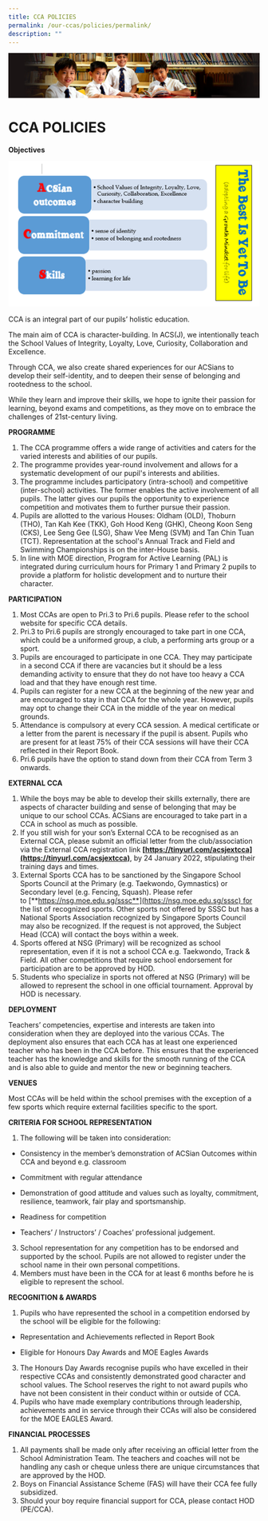 ```yaml
---
title: CCA POLICIES
permalink: /our-ccas/policies/permalink/
description: ""
---
```

![](/images/Sub-banner1.jpg)

CCA POLICIES
============

**Objectives**

![](/images/Sports08.png)

CCA is an integral part of our pupils’ holistic education.  
  
The main aim of CCA is character-building. In ACS(J), we intentionally teach the School Values of Integrity, Loyalty, Love, Curiosity, Collaboration and Excellence.  
  
Through CCA, we also create shared experiences for our ACSians to develop their self-identity, and to deepen their sense of belonging and rootedness to the school.  
  
While they learn and improve their skills, we hope to ignite their passion for learning, beyond exams and competitions, as they move on to embrace the challenges of 21st-century living.  
  
**PROGRAMME**  
  

1.  The CCA programme offers a wide range of activities and caters for the varied interests and abilities of our pupils.
2.  The programme provides year-round involvement and allows for a systematic development of our pupil's interests and abilities.
3.  The programme includes participatory (intra-school) and competitive (inter-school) activities. The former enables the active involvement of all pupils. The latter gives our pupils the opportunity to experience competition and motivates them to further pursue their passion.
4.  Pupils are allotted to the various Houses: Oldham (OLD), Thoburn (THO), Tan Kah Kee (TKK), Goh Hood Keng (GHK), Cheong Koon Seng (CKS), Lee Seng Gee (LSG), Shaw Vee Meng (SVM) and Tan Chin Tuan (TCT). Representation at the school's Annual Track and Field and Swimming Championships is on the inter-House basis.
5.  In line with MOE direction, Program for Active Learning (PAL) is integrated during curriculum hours for Primary 1 and Primary 2 pupils to provide a platform for holistic development and to nurture their character.

  
**PARTICIPATION**  

1.  Most CCAs are open to Pri.3 to Pri.6 pupils. Please refer to the school website for specific CCA details.
2.  Pri.3 to Pri.6 pupils are strongly encouraged to take part in one CCA, which could be a uniformed group, a club, a performing arts group or a sport.
3.  Pupils are encouraged to participate in one CCA. They may participate in a second CCA if there are vacancies but it should be a less demanding activity to ensure that they do not have too heavy a CCA load and that they have enough rest time.
4.  Pupils can register for a new CCA at the beginning of the new year and are encouraged to stay in that CCA for the whole year. However, pupils may opt to change their CCA in the middle of the year on medical grounds.
5.  Attendance is compulsory at every CCA session. A medical certificate or a letter from the parent is necessary if the pupil is absent. Pupils who are present for at least 75% of their CCA sessions will have their CCA reflected in their Report Book.
6.  Pri.6 pupils have the option to stand down from their CCA from Term 3 onwards.

  

**EXTERNAL CCA**

  

1.  While the boys may be able to develop their skills externally, there are aspects of character building and sense of belonging that may be unique to our school CCAs. ACSians are encouraged to take part in a CCA in school as much as possible.
2.  If you still wish for your son’s External CCA to be recognised as an External CCA, please submit an official letter from the club/association via the External CCA registration link **[https://tinyurl.com/acsjextcca](https://tinyurl.com/acsjextcca)**, by 24 January 2022, stipulating their training days and times.
3.  External Sports CCA has to be sanctioned by the Singapore School Sports Council at the Primary (e.g. Taekwondo, Gymnastics) or Secondary level (e.g. Fencing, Squash). Please refer to [**https://nsg.moe.edu.sg/sssc**](https://nsg.moe.edu.sg/sssc) for the list of recognized sports. Other sports not offered by SSSC but has a National Sports Association recognized by Singapore Sports Council may also be recognized. If the request is not approved, the Subject Head (CCA) will contact the boys within a week.
4.  Sports offered at NSG (Primary) will be recognized as school representation, even if it is not a school CCA e.g. Taekwondo, Track & Field. All other competitions that require school endorsement for participation are to be approved by HOD.
5.  Students who specialize in sports not offered at NSG (Primary) will be allowed to represent the school in one official tournament. Approval by HOD is necessary.

  

**DEPLOYMENT**

Teachers’ competencies, expertise and interests are taken into consideration when they are deployed into the various CCAs. The deployment also ensures that each CCA has at least one experienced teacher who has been in the CCA before. This ensures that the experienced teacher has the knowledge and skills for the smooth running of the CCA and is also able to guide and mentor the new or beginning teachers.  
  
**VENUES**

Most CCAs will be held within the school premises with the exception of a few sports which require external facilities specific to the sport.  
  
**CRITERIA FOR SCHOOL REPRESENTATION**  

1.  The following will be taken into consideration:

*   Consistency in the member’s demonstration of ACSian Outcomes within CCA and beyond e.g. classroom  
    
*   Commitment with regular attendance  
    
*   Demonstration of good attitude and values such as loyalty, commitment, resilience, teamwork, fair play and sportsmanship.  
    
*   Readiness for competition
*   Teachers’ / Instructors’ / Coaches’ professional judgement.

3.  School representation for any competition has to be endorsed and supported by the school. Pupils are not allowed to register under the school name in their own personal competitions.
4.  Members must have been in the CCA for at least 6 months before he is eligible to represent the school.

  

**RECOGNITION & AWARDS**  

1.  Pupils who have represented the school in a competition endorsed by the school will be eligible for the following:

*   Representation and Achievements reflected in Report Book  
    
*   Eligible for Honours Day Awards and MOE Eagles Awards  
    

3.  The Honours Day Awards recognise pupils who have excelled in their respective CCAs and consistently demonstrated good character and school values. The School reserves the right to not award pupils who have not been consistent in their conduct within or outside of CCA.
4.  Pupils who have made exemplary contributions through leadership, achievements and in service through their CCAs will also be considered for the MOE EAGLES Award.

  
**FINANCIAL PROCESSES**  

1.  All payments shall be made only after receiving an official letter from the School Administration Team. The teachers and coaches will not be handling any cash or cheque unless there are unique circumstances that are approved by the HOD.
2.  Boys on Financial Assistance Scheme (FAS) will have their CCA fee fully subsidized.
3.  Should your boy require financial support for CCA, please contact HOD (PE/CCA).
